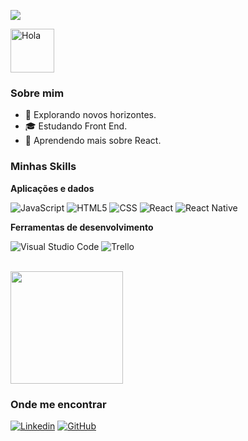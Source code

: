 ![](https://komarev.com/ghpvc/?username=psgabrielle&color=006bed)

<img alt="Hola" height="70px" width="70px" align="center" src="https://c.tenor.com/fYg91qBpDdgAAAAi/bongo-cat-transparent.gif"></img>

<h3>Sobre mim</h3>

- 🤔 Explorando novos horizontes.
- 🎓 Estudando Front End.
- 🌱 Aprendendo mais sobre React.

<h3>Minhas Skills</h3>

**Aplicações e dados**

![JavaScript](https://img.shields.io/badge/-JavaScript-333333?style=flat&logo=javascript)
![HTML5](https://img.shields.io/badge/-HTML5-333333?style=flat&logo=HTML5)
![CSS](https://img.shields.io/badge/-CSS-333333?style=flat&logo=CSS3&logoColor=1572B6)
![React](https://img.shields.io/badge/-React-333333?style=flat&logo=react)
![React Native](https://img.shields.io/badge/-React%20Native-333333?style=flat&logo=react)


**Ferramentas de desenvolvimento**

![Visual Studio Code](https://img.shields.io/badge/-Visual%20Studio%20Code-333333?style=flat&logo=visual-studio-code&logoColor=007ACC)
![Trello](https://img.shields.io/badge/-Trello-333333?style=flat&logo=trello&logoColor=007ACC)

<br/>

<a href="https://github.com/psgabrielle">
  <img height="180em" src="https://github-readme-stats.vercel.app/api?username=psgabrielle&theme=dracula&show_icons=true" />
</a>

<h3>Onde me encontrar</h3>

[![Linkedin](https://img.shields.io/badge/-gabrielleps-blue?style=flat-square&logo=Linkedin&logoColor=white&link=gabrielle-ps)](https://www.linkedin.com/in/gabrielle-ps/)
[![GitHub](https://img.shields.io/github/followers/psgabrielle?label=follow&style=social)](https://github.com/PSGabrielle)
